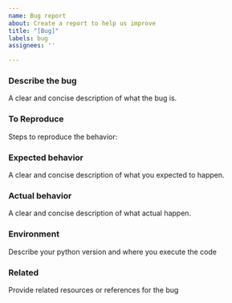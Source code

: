 ```yaml
---
name: Bug report
about: Create a report to help us improve
title: "[Bug]"
labels: bug
assignees: ''

---
```


### Describe the bug
A clear and concise description of what the bug is.

### To Reproduce
Steps to reproduce the behavior:

### Expected behavior
A clear and concise description of what you expected to happen.

### Actual behavior
A clear and concise description of what actual happen.

### Environment
Describe your python version and where you execute the code

### Related
Provide related resources or references for the bug
